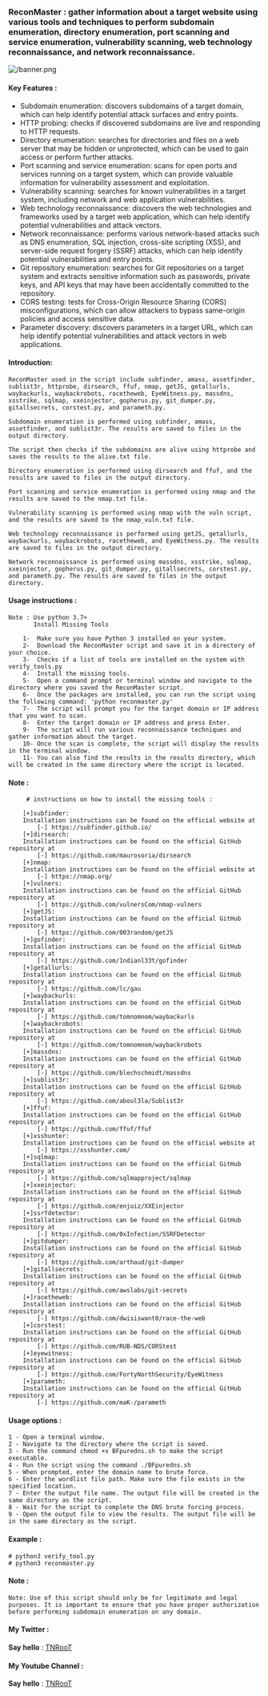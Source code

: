### ReconMaster : gather information about a target website using various tools and techniques to perform subdomain enumeration,    directory enumeration, port scanning and service enumeration, vulnerability scanning, web technology reconnaissance, and network reconnaissance.

![/banner.png](https://github.com/TNRooT/ReconMaster/blob/main/banner.png)


#### Key Features :

   - Subdomain enumeration: discovers subdomains of a target domain, which can help identify potential attack surfaces and entry points.
   - HTTP probing: checks if discovered subdomains are live and responding to HTTP requests.
   - Directory enumeration: searches for directories and files on a web server that may be hidden or unprotected, which can be used to gain access or perform further attacks.
   - Port scanning and service enumeration: scans for open ports and services running on a target system, which can provide valuable information for vulnerability assessment and exploitation.
   - Vulnerability scanning: searches for known vulnerabilities in a target system, including network and web application vulnerabilities.
   - Web technology reconnaissance: discovers the web technologies and frameworks used by a target web application, which can help identify potential vulnerabilities and attack vectors.
   - Network reconnaissance: performs various network-based attacks such as DNS enumeration, SQL injection, cross-site scripting (XSS), and server-side request forgery (SSRF) attacks, which can help identify potential vulnerabilities and entry points.
   - Git repository enumeration: searches for Git repositories on a target system and extracts sensitive information such as passwords, private keys, and API keys that may have been accidentally committed to the repository.
   - CORS testing: tests for Cross-Origin Resource Sharing (CORS) misconfigurations, which can allow attackers to bypass same-origin policies and access sensitive data.
   - Parameter discovery: discovers parameters in a target URL, which can help identify potential vulnerabilities and attack vectors in web applications.

#### Introduction:
```
ReconMaster used in the script include subfinder, amass, assetfinder, sublist3r, httprobe, dirsearch, ffuf, nmap, getJS, getallurls, waybackurls, waybackrobots, racetheweb, EyeWitness.py, massdns, xsstrike, sqlmap, xxeinjector, gopherus.py, git_dumper.py, gitallsecrets, corstest.py, and parameth.py.

Subdomain enumeration is performed using subfinder, amass, assetfinder, and sublist3r. The results are saved to files in the output directory.

The script then checks if the subdomains are alive using httprobe and saves the results to the alive.txt file.

Directory enumeration is performed using dirsearch and ffuf, and the results are saved to files in the output directory.

Port scanning and service enumeration is performed using nmap and the results are saved to the nmap.txt file.

Vulnerability scanning is performed using nmap with the vuln script, and the results are saved to the nmap_vuln.txt file.

Web technology reconnaissance is performed using getJS, getallurls, waybackurls, waybackrobots, racetheweb, and EyeWitness.py. The results are saved to files in the output directory.

Network reconnaissance is performed using massdns, xsstrike, sqlmap, xxeinjector, gopherus.py, git_dumper.py, gitallsecrets, corstest.py, and parameth.py. The results are saved to files in the output directory.
```

#### Usage instructions :

```
Note : Use python 3.7+
       Install Missing Tools

    1-  Make sure you have Python 3 installed on your system.
    2-  Download the ReconMaster script and save it in a directory of your choice.
    3-  Checks if a list of tools are installed on the system with verify_tools.py
    4-  Install the missing tools.
    5-  Open a command prompt or terminal window and navigate to the directory where you saved the ReconMaster script.
    6-  Once the packages are installed, you can run the script using the following command: 'python reconmaster.py'
    7-  The script will prompt you for the target domain or IP address that you want to scan.
    8-  Enter the target domain or IP address and press Enter.
    9-  The script will run various reconnaissance techniques and gather information about the target.
    10- Once the scan is complete, the script will display the results in the terminal window.
    11- You can also find the results in the results directory, which will be created in the same directory where the script is located.
```
#### Note :
```
     # instructions on how to install the missing tools :

    [+]subfinder:
    Installation instructions can be found on the official website at
        [-] https://subfinder.github.io/
    [+]dirsearch:
    Installation instructions can be found on the official GitHub repository at
        [-] https://github.com/maurosoria/dirsearch
    [+]nmap:
    Installation instructions can be found on the official website at
        [-] https://nmap.org/
    [+]vulners:
    Installation instructions can be found on the official GitHub repository at
        [-] https://github.com/vulnersCom/nmap-vulners
    [+]getJS:
    Installation instructions can be found on the official GitHub repository at
        [-] https://github.com/003random/getJS
    [+]gofinder:
    Installation instructions can be found on the official GitHub repository at
        [-] https://github.com/1ndianl33t/gofinder
    [+]getallurls:
    Installation instructions can be found on the official GitHub repository at
        [-] https://github.com/lc/gau
    [+]waybackurls:
    Installation instructions can be found on the official GitHub repository at
        [-] https://github.com/tomnomnom/waybackurls
    [+]waybackrobots:
    Installation instructions can be found on the official GitHub repository at
        [-] https://github.com/tomnomnom/waybackrobots
    [+]massdns:
    Installation instructions can be found on the official GitHub repository at
        [-] https://github.com/blechschmidt/massdns
    [+]sublist3r:
    Installation instructions can be found on the official GitHub repository at
        [-] https://github.com/aboul3la/Sublist3r
    [+]ffuf:
    Installation instructions can be found on the official GitHub repository at
        [-] https://github.com/ffuf/ffuf
    [+]xsshunter:
    Installation instructions can be found on the official website at
        [-] https://xsshunter.com/
    [+]sqlmap:
    Installation instructions can be found on the official GitHub repository at
        [-] https://github.com/sqlmapproject/sqlmap
    [+]xxeinjector:
    Installation instructions can be found on the official GitHub repository at
        [-] https://github.com/enjoiz/XXEinjector
    [+]ssrfdetector:
    Installation instructions can be found on the official GitHub repository at
        [-] https://github.com/0xInfection/SSRFDetector
    [+]gitdumper:
    Installation instructions can be found on the official GitHub repository at
        [-] https://github.com/arthaud/git-dumper
    [+]gitallsecrets:
    Installation instructions can be found on the official GitHub repository at
        [-] https://github.com/awslabs/git-secrets
    [+]racetheweb:
    Installation instructions can be found on the official GitHub repository at
        [-] https://github.com/dwisiswant0/race-the-web
    [+]corstest:
    Installation instructions can be found on the official GitHub repository at
        [-] https://github.com/RUB-NDS/CORStest
    [+]eyewitness:
    Installation instructions can be found on the official GitHub repository at
        [-] https://github.com/FortyNorthSecurity/EyeWitness
    [+]parameth:
    Installation instructions can be found on the official GitHub repository at
        [-] https://github.com/maK-/parameth

```
  

#### Usage options :

```
1 - Open a terminal window.
2 - Navigate to the directory where the script is saved.
3 - Run the command chmod +x BFpuredns.sh to make the script executable. 
4 - Run the script using the command ./BFpuredns.sh 
5 - When prompted, enter the domain name to brute force.
6 - Enter the wordlist file path. Make sure the file exists in the specified location.
7 - Enter the output file name. The output file will be created in the same directory as the script.
8 - Wait for the script to complete the DNS brute forcing process.
9 - Open the output file to view the results. The output file will be in the same directory as the script.

```


#### Example :

```
# python3 verify_tool.py
# python3 reconmaster.py

```
#### Note :

```
Note: Use of this script should only be for legitimate and legal purposes. It is important to ensure that you have proper authorization before performing subdomain enumeration on any domain.
```

#### My Twitter :


**Say hello** : [TNRooT](https://github.com/TNRooT)
                
            
#### My Youtube Channel :
**Say hello** : [TNRooT](https://youtube.com/@The_Ethical_TN)

